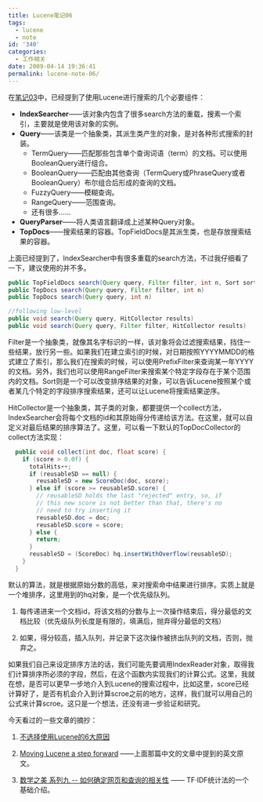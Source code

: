 ```yaml
---
title: Lucene笔记06
tags:
  - lucene
  - note
id: '340'
categories:
  - 工作相关
date: 2009-04-14 19:36:41
permalink: lucene-note-06/
---
```



<!-- more -->
在[笔记03](http://sexywp.com/lucene-note-03.htm "Lucene Note 03")中，已经提到了使用Lucene进行搜索的几个必要组件：

*   **IndexSearcher**——该对象内包含了很多search方法的重载，搜素一个索引，主要就是使用该对象的实例。
*   **Query**——该类是一个抽象类，其派生类产生的对象，是对各种形式搜索的封装。
    *   TermQuery——匹配那些包含单个查询词语（term）的文档。可以使用BooleanQuery进行组合。
    *   BooleanQuery——匹配由其他查询（TermQuery或PhraseQuery或者BooleanQuery）布尔组合后形成的查询的文档。
    *   FuzzyQuery——模糊查询。
    *   RangeQuery——范围查询。
    *   还有很多……
*   **QueryParser**——将人类语言翻译成上述某种Query对象。
*   **TopDocs**——搜索结果的容器。TopFieldDocs是其派生类，也是存放搜索结果的容器。

上面已经提到了，IndexSearcher中有很多重载的search方法，不过我仔细看了一下，建议使用的并不多。

```java
public TopFieldDocs search(Query query, Filter filter, int n, Sort sort)
public TopDocs search(Query query, Filter filter, int n)
public TopDocs search(Query query, int n)

//following low-level
public void search(Query query, HitCollector results)
public void search(Query query, Filter filter, HitCollector results)
```

Filter是一个抽象类，就像其名字标识的一样，该对象将会过滤搜索结果，挡住一些结果，放行另一些。如果我们在建立索引的时候，对日期按照YYYYMMDD的格式建立了索引，那么我们在搜索的时候，可以使用PrefixFilter来查询某一年YYYY的文档。另外，我们也可以使用RangeFilter来搜索某个特定字段存在于某个范围内的文档。Sort则是一个可以改变排序结果的对象，可以告诉Lucene按照某个或者某几个特定的字段排序搜索结果，还可以让Lucene将搜索结果逆序。

HitCollector是一个抽象类，其子类的对象，都要提供一个collect方法，IndexSearcher会将每个文档的id和其原始得分传递给该方法。在这里，就可以自定义对最后结果的排序算法了。这里，可以看一下默认的TopDocCollector的collect方法实现：

```java
  public void collect(int doc, float score) {
    if (score > 0.0f) {
      totalHits++;
      if (reusableSD == null) {
        reusableSD = new ScoreDoc(doc, score);
      } else if (score >= reusableSD.score) {
        // reusableSD holds the last "rejected" entry, so, if
        // this new score is not better than that, there's no
        // need to try inserting it
        reusableSD.doc = doc;
        reusableSD.score = score;
      } else {
        return;
      }
      reusableSD = (ScoreDoc) hq.insertWithOverflow(reusableSD);
    }
  }
```

默认的算法，就是根据原始分数的高低，来对搜索命中结果进行排序。实质上就是一个堆排序，这里用到的hq对象，是一个优先级队列。

1.  每传递进来一个文档id，将该文档的分数与上一次操作结束后，得分最低的文档比较（优先级队列长度是有限的，填满后，抛弃得分最低的文档）

2.  如果，得分较高，插入队列，并记录下这次操作被挤出队列的文档，否则，抛弃之。

如果我们自己来设定排序方法的话，我们可能先要调用IndexReader对象，取得我们计算排序所必须的字段，然后，在这个函数内实现我们的计算公式。这里，我就在想，是否可以更早一步地介入到Lucene的搜索过程中，比如这里，score已经计算好了，是否有机会介入到计算scroe之前的地方，这样，我们就可以用自己的公式来计算scroe。这只是一个想法，还没有进一步验证和研究。

今天看过的一些文章的摘抄：

1.  [不选择使用Lucene的6大原因](http://blog.csdn.net/accesine960/archive/2008/03/22/2207462.aspx "不选择使用Lucene的6大原因")

2.  [Moving Lucene a step forward](http://www.jroller.com/melix/entry/why_lucene_isn_t_that "Why Lucene isn't that good?") ——上面那篇中文的文章中提到的英文原文。

3.  [数学之美 系列九 -- 如何确定网页和查询的相关性](http://www.googlechinablog.com/2006/06/blog-post_27.html "The introduction of TFIDF") —— TF·IDF统计法的一个基础介绍。